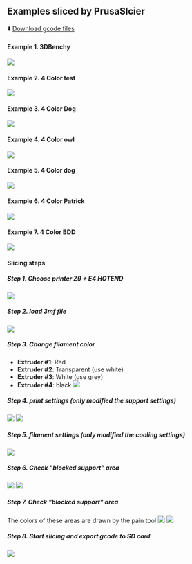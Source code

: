 ## Examples sliced by PrusaSlcier
:arrow_down: [Download gcode files](https://downgit.github.io/#/home?url=https://github.com/ZONESTAR3D/Upgrade-kit-guide/tree/main/HOTEND/E4%204-IN-1-OUT%20Non-Mixing%20Color%20Hotend/example/PrusaSlicer)  
#### Example 1. 3DBenchy
![](Z9E4_3DBenchy.jpg)

#### Example 2. 4 Color test 
![](Z9E4_4CTest.jpg)

#### Example 3. 4 Color Dog
![](Z9E4_Bobomb.jpg)    

#### Example 4. 4 Color owl
![](Z9E4_owl.jpg)

#### Example 5. 4 Color dog
![](Z9E4_dog.jpg)

#### Example 6. 4 Color Patrick
![](Z9E4_Patrick.jpg)

#### Example 7. 4 Color BDD
![](BDD.jpg)

#### Slicing steps
##### Step 1. Choose printer Z9 + E4 HOTEND
![](bdd/1.png)

##### Step 2. load 3mf file
![](bdd/2.png)

##### Step 3. Change filament color 
- **Extruder #1**: Red
- **Extruder #2**: Transparent (use white)
- **Extruder #3**: White (use grey)
- **Extruder #4**: black
![](bdd/3.png)

##### Step 4. print settings (only modified the support settings)
![](bdd/4.png)
![](bdd/5.png)

##### Step 5. filament settings (only modified the cooling settings)
![](bdd/6.png)

##### Step 6. Check "blocked support" area
![](bdd/7.png)
![](bdd/8.png)

##### Step 7. Check "blocked support" area
The colors of these areas are drawn by the pain tool
![](bdd/9.png)
![](bdd/10.png)

##### Step 8. Start slicing and export gcode to SD card
![](bdd/11.png)

